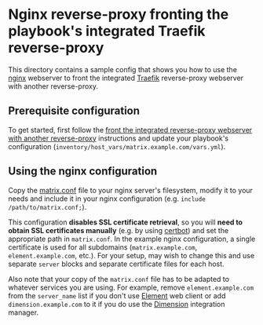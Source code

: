 # Nginx reverse-proxy fronting the playbook's integrated Traefik reverse-proxy

This directory contains a sample config that shows you how to use the [nginx](https://nginx.org/) webserver to front the integrated [Traefik](https://traefik.io/) reverse-proxy webserver with another reverse-proxy.


## Prerequisite configuration

To get started, first follow the [front the integrated reverse-proxy webserver with another reverse-proxy](../../../docs/configuring-playbook-own-webserver.md#fronting-the-integrated-reverse-proxy-webserver-with-another-reverse-proxy) instructions and update your playbook's configuration (`inventory/host_vars/matrix.example.com/vars.yml`).


## Using the nginx configuration

Copy the [matrix.conf](matrix.conf) file to your nginx server's filesystem, modify it to your needs and include it in your nginx configuration (e.g. `include /path/to/matrix.conf;`).

This configuration **disables SSL certificate retrieval**, so you will **need to obtain SSL certificates manually** (e.g. by using [certbot](https://certbot.eff.org/)) and set the appropriate path in `matrix.conf`. In the example nginx configuration, a single certificate is used for all subdomains (`matrix.example.com`, `element.example.com`, etc.). For your setup, may wish to change this and use separate `server` blocks and separate certificate files for each host.

Also note that your copy of the `matrix.conf` file has to be adapted to whatever services you are using. For example, remove `element.example.com` from the `server_name` list if you don't use [Element](../../../docs/configuring-playbook-client-element.md) web client or add `dimension.example.com` to it if you do use the [Dimension](../../../docs/configuring-playbook-dimension.md) integration manager.
